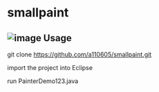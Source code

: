 # smallpaint
![image](https://github.com/a110605/smallpaint/picture/screenshot.png)
Usage
-----
git clone https://github.com/a110605/smallpaint.git

import the project into Eclipse

run PainterDemo123.java 